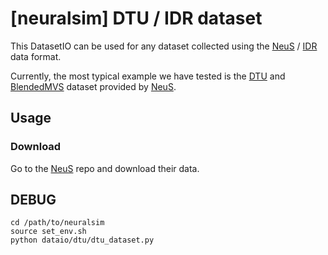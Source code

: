 # [neuralsim] DTU / IDR dataset

This DatasetIO can be used for any dataset collected using the [NeuS](https://github.com/Totoro97/NeuS) / [IDR](https://github.com/lioryariv/idr) data format.

Currently, the most typical example we have tested is the [DTU](https://roboimagedata.compute.dtu.dk/?page_id=36) and [BlendedMVS](https://github.com/YoYo000/BlendedMVS) dataset provided by [NeuS](https://github.com/Totoro97/NeuS).

## Usage

### Download

Go to the [NeuS](https://github.com/Totoro97/NeuS) repo and download their data.

## DEBUG

```shell
cd /path/to/neuralsim
source set_env.sh
python dataio/dtu/dtu_dataset.py
```

